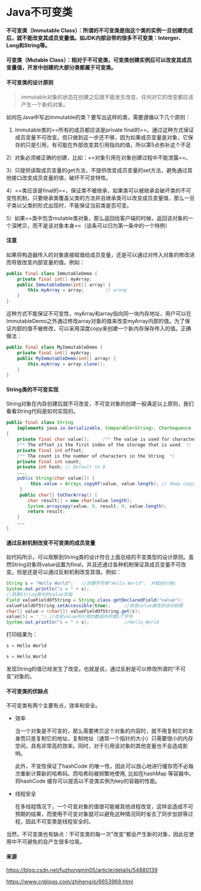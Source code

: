 # Java不可变类



#### 不可变类（Immutable Class）：所谓的不可变类是指这个类的实例一旦创建完成后，就不能改变其成员变量值。如JDK内部自带的很多不可变类：Interger、Long和String等。

#### 可变类（Mutable Class）：相对于不可变类，可变类创建实例后可以改变其成员变量值，开发中创建的大部分类都属于可变类。



#### 不可变类的设计原则

>  immutable对象的状态在创建之后就不能发生改变，任何对它的改变都应该产生一个新的对象。

如何在Java中写出Immutable的类？要写出这样的类，需要遵循以下几个原则：

1) Immutable类的==所有的成员都应该是private final的==。通过这种方式保证成员变量不可改变。但只做到这一步还不够，因为如果成员变量是对象，它保存的只是引用，有可能在外部改变其引用指向的值，所以第5点弥补这个不足

2）对象必须被正确的创建，比如：==对象引用在对象创建过程中不能泄露==。

3）只提供读取成员变量的get方法，不提供改变成员变量的set方法，避免通过其他接口改变成员变量的值，破坏不可变特性。

4）==类应该是final的==，保证类不被继承，如果类可以被继承会破坏类的不可变性机制，只要继承类覆盖父类的方法并且继承类可以改变成员变量值，那么一旦子类以父类的形式出现时，不能保证当前类是否可变。

5）如果==类中包含mutable类对象，那么返回给客户端的时候，返回该对象的一个深拷贝，而不是该对象本身==（该条可以归为第一条中的一个特例）



#### 注意

如果将构造器传入的对象直接赋值给成员变量，还是可以通过对传入对象的修改进而导致改变内部变量的值。例如：

```java
public final class ImmutableDemo {  
    private final int[] myArray;  
    public ImmutableDemo(int[] array) {  
        this.myArray = array;		 // wrong  
    }  
}
```


这种方式不能保证不可变性，myArray和array指向同一块内存地址，用户可以在ImmutableDemo之外通过修改array对象的值来改变myArray内部的值。为了保证内部的值不被修改，可以采用深度copy来创建一个新内存保存传入的值。正确做法：

```java
public final class MyImmutableDemo {  
    private final int[] myArray;  
    public MyImmutableDemo(int[] array) {  
        this.myArray = array.clone();   
    }   
}
```



#### String类的不可变实现

String对象在内存创建后就不可改变，不可变对象的创建一般满足以上原则，我们看看String代码是如何实现的。

```java
public final class String
    implements java.io.Serializable, Comparable<String>, CharSequence
{
    private final char value[]; 	/** The value is used for character storage. */
    /** The offset is the first index of the storage that is used. */
    private final int offset;
    /** The count is the number of characters in the String. */
    private final int count;
    private int hash; // Default to 0
    ....
    public String(char value[]) {
         this.value = Arrays.copyOf(value, value.length); // deep copy操作
     }
     public char[] toCharArray() {
        char result[] = new char[value.length];
        System.arraycopy(value, 0, result, 0, value.length);
        return result;
    }
    ...
}
```



#### 通过反射机制改变不可变类的成员变量

如代码所示，可以观察到String类的设计符合上面总结的不变类型的设计原则。虽然String对象将value设置为final，并且还通过各种机制保证其成员变量不可改变。但是还是可以通过反射机制改变其值。例如：

```java
String s = "Hello World"; 	//创建字符串"Hello World"， 并赋给引用s
System.out.println("s = " + s); 	    
//获取String类中的value字段
Field valueFieldOfString = String.class.getDeclaredField("value");
valueFieldOfString.setAccessible(true); 	//改变value属性的访问权限
char[] value = (char[]) valueFieldOfString.get(s);
value[5] = '_'; //改变value所引用的数组中的第5个字符
System.out.println("s = " + s);  			//Hello_World
```


打印结果为：

```java
s = Hello World

s = Hello_World
```

发现String的值已经发生了改变。也就是说，通过反射是可以修改所谓的“不可变”对象的。



#### 不可变类的优缺点

不可变类有两个主要有点，效率和安全。

- 效率

  当一个对象是不可变的，那么需要拷贝这个对象的内容时，就不用复制它的本身而只是复制它的地址，复制地址（通常一个指针的大小）只需要很小的内存空间，具有非常高的效率。同时，对于引用该对象的其他变量也不会造成影响。

  此外，不变性保证了hashCode 的唯一性，因此可以放心地进行缓存而不必每次重新计算新的哈希码。而哈希码被频繁地使用, 比如在hashMap 等容器中。将hashCode 缓存可以提高以不变类实例为key的容器的性能。

- 线程安全

  在多线程情况下，一个可变对象的值很可能被其他进程改变，这样会造成不可预期的结果，而使用不可变对象就可以避免这种情况同时省去了同步加锁等过程，因此不可变类是线程安全的。

当然，不可变类也有缺点：不可变类的每一次“改变”都会产生新的对象，因此在使用中不可避免的会产生很多垃圾。



#### 来源

https://blog.csdn.net/fuzhongmin05/article/details/54880139

https://www.cnblogs.com/zhiheng/p/6653969.html